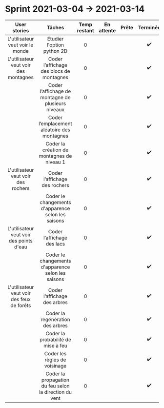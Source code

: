 # Sprint 2021-03-04  ->  2021-03-14

|                User stories                |                       Tâches                       | Temp restant |     En attente     |       Prête        | Terminée |
| :----------------------------------------: | :------------------------------------------------: | :----------: | :----------------: | :----------------: | :------: |
|      L'utilisateur veut voir le monde      |             Etudier l'option python 2D             |      0       |                    |  |  :heavy_check_mark:        |
|   L'utilisateur veut voir des montagnes    |      Coder l’affichage des blocs de montagnes      |      0       |                    | |  :heavy_check_mark:         |
|                                            | Coder l’affichage de montagne de plusieurs niveaux  |      0       |                    |  |  :heavy_check_mark:        |
|                                            |    Coder l’emplacement aléatoire des montagnes     |      0       |                    |  |  :heavy_check_mark:        |
|                                            |     Coder la création de montagnes de niveau 1      |      0       |                    |  |  :heavy_check_mark:        |
| L'utilisateur veut voir des rochers |            Coder l’affichage des rochers            |      0       |                    |  |  :heavy_check_mark:        |
|                                            |         Coder le changements d'apparence selon les saisons         |      0       |                    |  |  :heavy_check_mark:        |
| L'utilisateur veut voir des points d'eau |            Coder l’affichage des lacs            |      0       |                    |  |  :heavy_check_mark:        |
|                                            |         Coder le changements d'apparence selon les saisons         |      0       |                    |  |  :heavy_check_mark:        |
| L'utilisateur veut voir des feux de forêts |            Coder l’affichage des arbres             |      0       |                    |  |  :heavy_check_mark:        |
|                                            |         Coder la regénération des arbres         |      0       |                    |  |  :heavy_check_mark:        |
|                                            |         Coder la probabilité de mise à feu         |      0       |                    |  |  :heavy_check_mark:        |
|                                            |           Coder les règles de voisinage            |      0       |                    |  |  :heavy_check_mark:        |
|                                            |           Coder la propagation du feu selon la direction du vent           |      0       |                    |  |  :heavy_check_mark:        |
